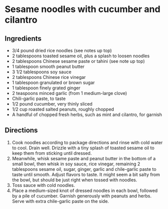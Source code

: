 Sesame noodles with cucumber and cilantro
=========================================

Ingredients
-----------

- 3/4 pound dried rice noodles (see notes up top)
- 2 tablespoons toasted sesame oil, plus a splash to loosen noodles
- 2 tablespoons Chinese sesame paste or tahini (see note up top)
- 1 tablespoon smooth peanut butter
- 3 1/2 tablespoons soy sauce
- 2 tablespoons Chinese rice vinegar
- 1 tablespoon granulated or brown sugar
- 1 tablespoon finely grated ginger
- 2 teaspoons minced garlic (from 1 medium-large clove)
- Chili-garlic paste, to taste
- 1/2 pound cucumber, very thinly sliced
- 1/2 cup roasted salted peanuts, roughly chopped
- A handful of chopped fresh herbs, such as mint and cilantro, for garnish

Directions
----------

1. Cook noodles according to package directions and rinse with cold water to cool. Drain well. Drizzle with a tiny splash of toasted sesame oil to keep them from sticking until dressed.
2. Meanwhile, whisk sesame paste and peanut butter in the bottom of a small bowl, then whisk in soy sauce, rice vinegar, remaining 2 tablespoons sesame oil, sugar, ginger, garlic and chile-garlic paste to taste until smooth. Adjust flavors to taste. It might seem a bit salty from the bowl, but should be just right when tossed with noodles.
3. Toss sauce with cold noodles.
4. Place a medium-sized knot of dressed noodles in each bowl, followed by a pile of cucumber. Garnish generously with peanuts and herbs. Serve with extra chile-garlic paste on the side.
